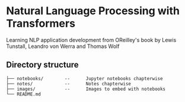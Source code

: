 # Natural Language Processing with Transformers

Learning NLP application development from OReilley's book by Lewis Tunstall, Leandro von Werra and Thomas Wolf

## Directory structure
```
├── notebooks/        --      Jupyter notebooks chapterwise
├── notes/            --      Notes chapterwise
├── images/           --      Images to embed with notebooks
└── README.md
```